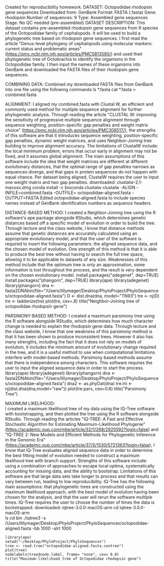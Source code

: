 Created for reproducibility homework.
DATASET: Octopodidae rhodopsin gene sequences 
	Downloaded from: GenBank
	Format: FASTA (.fasta)
	Gene: rhodopsin
	Number of sequences: 9
	Type: Assembled gene sequences
	Stage: No QC needed (pre-assembled)
DATASET DESCRIPTION: 
  This dataset contains pre-assembled rhodopsin gene sequences from 9 species of the Octopodidae family of cephalopods. It will be used to build a phylogenetic tree based on rhodopsin gene sequences. I first read the article "Genus-level phylogeny of cephalopods using molecular markers: current status and problematic areas" (https://pmc.ncbi.nlm.nih.gov/articles/PMC5813590/) and used their phylogenetic tree of Octobrachia to identify the organisms in the Octopodidae family. I then input the names of these organisms into GenBank and downloaded the FASTA files of their rhodopsin gene sequences. 

COMBINING DATA:
  Combined my downloaded FASTA files from GenBank into one file using the following commands 
	ls *.fasta 
	cat *.fasta > combined.fasta

ALIGNMENT:
  I aligned my combined.fasta with Clustal W, an efficient and commonly used method for multiple sequence alignment for further phylogenetic analysis. Through reading the article "CLUSTAL W: improving the sensitivity of progressive multiple sequence alignment through sequence weighting, position-specific gap penalties and weight matrix choice" (https://pmc.ncbi.nlm.nih.gov/articles/PMC308517/), the strengths of this software are that it introduces sequence weighting, position-specific gap penalties, dynamic weight matrices, and uses Neighbor-Joining tree building to improve alignment accuracy. The limitations of ClustalW include: the local minimum problem, errors that occur early in alignment may not be fixed, and it assumes global alignment. The main assumptions of this software include the idea that weight matrices are different at different evolutionary distances, that the optimal range of gap penalties narrows as sequences diverge, and that gaps in protein sequences do not happen with equal chance. Per dataset being aligned, ClustalW requires the user to input one weight matrix and two gap penalties. 
	downloaded: clustalw-2.1-macosx.dmg
	conda install -c bioconda clustalw
	clustalw -ALIGN -INFILE=combined.fasta -OUTFILE= octopodidae-aligned.fasta -OUTPUT=FASTA 
  Edited octopodidae-aligned.fasta to include species names instead of GenBank identification numbers as sequence headers.

DISTANCE-BASED METHOD:
  I created a Neighbor-Joining tree using the R software's ape package alongside RStudio, which determines genetic distances based off a specific model of evolution in order to build the tree. Through lecture and the class website, I know that distance methods assume that genetic distances are accurately calculated using an appropriate evolutionary model, and that the user of the software is required to insert the following parameters: the aligned sequence data, and the chosen model of evolution. One strength of this method is that it is able to produce the best tree without having to search the full tree space, allowing it to be applicable to datasets of any size. Weaknesses of this method include that the optimum tree is only an approximation, some information is lost throughout the process, and the result is very dependent on the chosen evolutionary model. 
	install.packages("adegenet", dep=TRUE)
	install.packages("phangorn", dep=TRUE)
	library(ape)
	library(adegenet)
	library(phangorn)
	dna <- fasta2DNAbin(file="/Users/lillymager/Desktop/PhyloProject/PhyloSequences/octopodidae-aligned.fasta")
	D <- dist.dna(dna, model="TN93")
	tre <- nj(D)
	tre <- ladderize(tre)
	plot(tre, cex=.8)
	title("Neighbor-Joining tree of octopodidae rhodopsin gene")

PARSIMONY-BASED METHOD: 
  I created a maximum parsimony tree using the R software alongside RStudio, which determines how much character change is needed to explain the rhodopsin gene data. Through lecture and the class website, I know that one weakness of this parsimony method is that it has been shown to produce inconsistent trees. However it also has many strengths, including the fact that it does not rely on models of evolution, it includes the minimum amount of evolutionary change required in the tree, and it is a useful method to use when computational limitations interfere with model-based methods. Parsimony based methods assume that there is independence among characters. This software requires the user to input the aligned sequence data in order to start the process. 
	library(ape)
	library(adegenet)
	library(phangorn)
	dna <- fasta2DNAbin(file="/Users/lillymager/Desktop/PhyloProject/PhyloSequences/octopodidae-aligned.fasta")
	dna2 <- as.phyDat(dna)
	tre.ini <- nj(dist.dna(dna,model="raw"))
	plot(tre.pars, cex=0.6)
	title("Parsimony Tree")

MAXIMUM LIKELIHOOD:  
  I created a maximum likelihood tree of my data using the IQ-Tree software with bootstrapping, and then plotted the tree using the R software alongside RStudio. Through reading the articles "IQ-TREE: A Fast and Effective Stochastic Algorithm for Estimating Maximum-Likelihood Phylogenie" (https://academic.oup.com/mbe/article/32/1/268/2925592?login=false) and "IQ-TREE 2: New Models and Efficient Methods for Phylogenetic Inference in the Genomic Era" (https://academic.oup.com/mbe/article/37/5/1530/5721363?login=false), I know that IQ-Tree evaluates aligned sequence data in order to determine the best fitting model of evolution needed to construct a maximum likelihood tree with branch support. Strengths of this software include: using a combination of approaches to escape local optima, systematically accounting for missing data, and the ability to bootstrap. Limitations of this software are that large data sets take longer to process and that results can vary between run, leading to low reproducibility. IQ-Tree has the following main assumptions: that phylogenetic trees are constructed using the maximum likelihood approach, with the best model of evolution having been chosen for the analysis, and that the user will rerun the software multiple times. IQ-Tree requires the user to choose the number of times the data is bootstrapped. 
	downloaded: iqtree-3.0.0-macOS-arm
	cd iqtree-3.0.0-macOS-arm 	
	ls
	cd bin
	./iqtree3 -s /Users/lillymager/Desktop/PhyloProject/PhyloSequences/octopodidae-aligned.fasta -bb 1000 -alrt 1000

	library(ape)
	setwd("~/Desktop/PhyloProject/PhyloSequences")
	tree <- read.tree("octopodidae-aligned.fasta.contree")
	plot(tree)
	nodelabels(tree$node.label, frame= "none", cex= 0.8)
	title("Maximum-likelihood tree of Octopodidae rhodopsin gene")